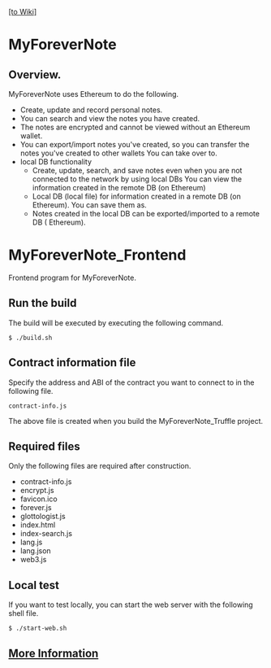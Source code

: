 [[to Wiki]](../../wiki)

# MyForeverNote
## Overview.
MyForeverNote uses Ethereum to do the following.

+ Create, update and record personal notes.
+ You can search and view the notes you have created.
+ The notes are encrypted and cannot be viewed without an Ethereum wallet.
+ You can export/import notes you've created, so you can transfer the notes you've created to other wallets You can take over to.
+ local DB functionality
    + Create, update, search, and save notes even when you are not connected to the network by using local DBs You can view the information created in the remote DB (on Ethereum)
    + Local DB (local file) for information created in a remote DB (on Ethereum). You can save them as.
    + Notes created in the local DB can be exported/imported to a remote DB ( Ethereum).

# MyForeverNote_Frontend
Frontend program for MyForeverNote.

## Run the build
The build will be executed by executing the following command.

~~~
$ ./build.sh
~~~

## Contract information file
Specify the address and ABI of the contract you want to connect to in the following file.

~~~
contract-info.js
~~~

The above file is created when you build the MyForeverNote_Truffle project.

## Required files
Only the following files are required after construction.

- contract-info.js
- encrypt.js
- favicon.ico
- forever.js
- glottologist.js
- index.html
- index-search.js
- lang.js
- lang.json
- web3.js

## Local test
If you want to test locally, you can start the web server with the following shell file.

~~~
$ ./start-web.sh
~~~

## [More Information](../../wiki)

